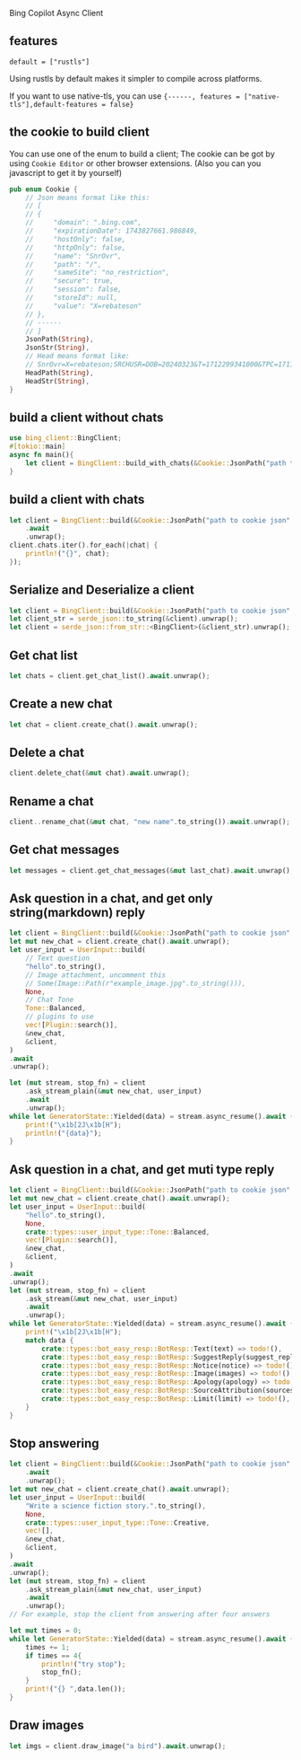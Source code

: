 Bing Copilot Async Client

## features

`default = ["rustls"]`

Using rustls by default makes it simpler to compile across platforms.

If you want to use native-tls, you can use `{------, features = ["native-tls"],default-features = false}`

## the cookie to build client

You can use one of the enum to build a client;
The cookie can be got by using `Cookie Editor` or other browser extensions.
(Also you can you javascript to get it by yourself)
```rust
pub enum Cookie {
    // Json means format like this:
    // [
    // {
    //     "domain": ".bing.com",
    //     "expirationDate": 1743827661.986849,
    //     "hostOnly": false,
    //     "httpOnly": false,
    //     "name": "SnrOvr",
    //     "path": "/",
    //     "sameSite": "no_restriction",
    //     "secure": true,
    //     "session": false,
    //     "storeId": null,
    //     "value": "X=rebateson"
    // },
    // ······
    // ]
    JsonPath(String),
    JsonStr(String),
    // Head means format like:
    // SnrOvr=X=rebateson;SRCHUSR=DOB=20240323&T=1712299341000&TPC=1711617907000&POEX=W; ······
    HeadPath(String),
    HeadStr(String),
}
```

## build a client without chats

```rust
use bing_client::BingClient;
#[tokio::main]
async fn main(){
    let client = BingClient::build_with_chats(&Cookie::JsonPath("path to cookie json".to_string()))
}
```

## build a client with chats

```rust
let client = BingClient::build(&Cookie::JsonPath("path to cookie json".to_string()))
    .await
    .unwrap();
client.chats.iter().for_each(|chat| {
    println!("{}", chat);
});
```

## Serialize and Deserialize a client

```rust
let client = BingClient::build(&Cookie::JsonPath("path to cookie json".to_string())).await.unwrap();
let client_str = serde_json::to_string(&client).unwrap();
let client = serde_json::from_str::<BingClient>(&client_str).unwrap();
```

## Get chat list

```rust
let chats = client.get_chat_list().await.unwrap();
```

## Create a new chat

```rust
let chat = client.create_chat().await.unwrap();
```

## Delete a chat

```rust
client.delete_chat(&mut chat).await.unwrap();
```

## Rename a chat

```rust
client..rename_chat(&mut chat, "new name".to_string()).await.unwrap();
```

## Get chat messages

```rust
let messages = client.get_chat_messages(&mut last_chat).await.unwrap();
```

## Ask question in a chat, and get only string(markdown) reply

```rust
let client = BingClient::build(&Cookie::JsonPath("path to cookie json".to_string())).await.unwrap();
let mut new_chat = client.create_chat().await.unwrap();
let user_input = UserInput::build(
    // Text question
    "hello".to_string(),
    // Image attachment, uncomment this
    // Some(Image::Path(r"example_image.jpg".to_string())),
    None,
    // Chat Tone
    Tone::Balanced,
    // plugins to use
    vec![Plugin::search()],
    &new_chat,
    &client,
)
.await
.unwrap();

let (mut stream, stop_fn) = client
    .ask_stream_plain(&mut new_chat, user_input)
    .await
    .unwrap();
while let GeneratorState::Yielded(data) = stream.async_resume().await {
    print!("\x1b[2J\x1b[H");
    println!("{data}");
}
```

## Ask question in a chat, and get muti type reply

```rust
let client = BingClient::build(&Cookie::JsonPath("path to cookie json".to_string())).await.unwrap();
let mut new_chat = client.create_chat().await.unwrap();
let user_input = UserInput::build(
    "hello".to_string(),
    None,
    crate::types::user_input_type::Tone::Balanced,
    vec![Plugin::search()],
    &new_chat,
    &client,
)
.await
.unwrap();
let (mut stream, stop_fn) = client
    .ask_stream(&mut new_chat, user_input)
    .await
    .unwrap();
while let GeneratorState::Yielded(data) = stream.async_resume().await {
    print!("\x1b[2J\x1b[H");
    match data {
        crate::types::bot_easy_resp::BotResp::Text(text) => todo!(),
        crate::types::bot_easy_resp::BotResp::SuggestReply(suggest_replys) => todo!(),
        crate::types::bot_easy_resp::BotResp::Notice(notice) => todo!(),
        crate::types::bot_easy_resp::BotResp::Image(images) => todo!(),
        crate::types::bot_easy_resp::BotResp::Apology(apology) => todo!(),
        crate::types::bot_easy_resp::BotResp::SourceAttribution(sources) => todo!(),
        crate::types::bot_easy_resp::BotResp::Limit(limit) => todo!(),
    }
}
```

## Stop answering

```rust
let client = BingClient::build(&Cookie::JsonPath("path to cookie json".to_string()))
    .await
    .unwrap();
let mut new_chat = client.create_chat().await.unwrap();
let user_input = UserInput::build(
    "Write a science fiction story.".to_string(),
    None,
    crate::types::user_input_type::Tone::Creative,
    vec![],
    &new_chat,
    &client,
)
.await
.unwrap();
let (mut stream, stop_fn) = client
    .ask_stream_plain(&mut new_chat, user_input)
    .await
    .unwrap();
// For example, stop the client from answering after four answers

let mut times = 0;
while let GeneratorState::Yielded(data) = stream.async_resume().await {
    times += 1;
    if times == 4{
        println!("try stop");
        stop_fn();
    }
    print!("{} ",data.len());
}
```

## Draw images

```rust
let imgs = client.draw_image("a bird").await.unwrap();
```
